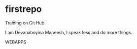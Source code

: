 # firstrepo
Training on Git Hub

I am Devanaboyina Maneesh, I speak less and do more things.


WEBAPPS